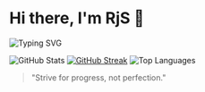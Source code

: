 # Hi there, I'm RjS 👋

![Typing SVG](https://readme-typing-svg.herokuapp.com?lines=Web+developer;Lifelong+learner)

![GitHub Stats](https://github-readme-stats.vercel.app/api?username=IRjSI&show_icons=true&theme=radical)
[![GitHub Streak](https://streak-stats.demolab.com/?user=IRjSI)](https://git.io/streak-stats)
![Top Languages](https://github-readme-stats.vercel.app/api/top-langs/?username=IRjSI&layout=compact&theme=radical)


> "Strive for progress, not perfection."

